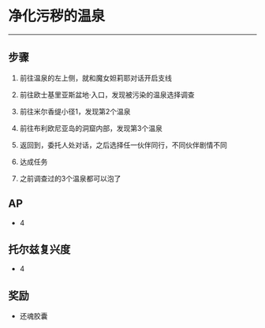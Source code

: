 # 净化污秽的温泉

---

## 步骤

1. 前往温泉的左上侧，就和魔女妲莉耶对话开启支线

2. 前往欧士基里亚斯盆地·入口，发现被污染的温泉选择调查

3. 前往米尔香缇小径1，发现第2个温泉

4. 前往布利欧尼亚岛的洞窟内部，发现第3个温泉

5. 返回到，委托人处对话，之后选择任一伙伴同行，不同伙伴剧情不同

6. 达成任务

7. 之前调查过的3个温泉都可以泡了

## AP

- 4

## 托尔兹复兴度

- 4

## 奖励

- 还魂胶囊